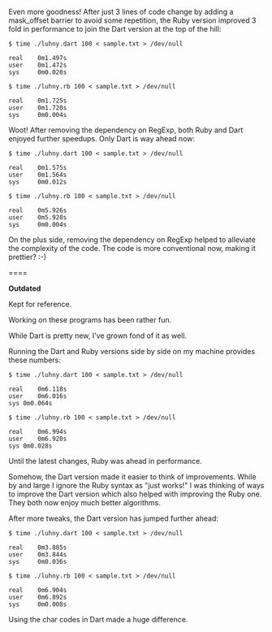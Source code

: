
Even more goodness! After just 3 lines of code change by adding a mask_offset barrier to avoid some repetition, the Ruby version improved 3 fold in performance to join the Dart version at the top of the hill:

    $ time ./luhny.dart 100 < sample.txt > /dev/null 

    real	0m1.497s
    user	0m1.472s
    sys 	0m0.028s

    $ time ./luhny.rb 100 < sample.txt > /dev/null 

    real	0m1.725s
    user	0m1.720s
    sys 	0m0.004s


Woot! After removing the dependency on RegExp, both Ruby and Dart enjoyed further speedups. Only Dart is way ahead now:

    $ time ./luhny.dart 100 < sample.txt > /dev/null 

    real	0m1.575s
    user	0m1.564s
    sys 	0m0.012s

    $ time ./luhny.rb 100 < sample.txt > /dev/null 

    real	0m5.926s
    user	0m5.920s
    sys 	0m0.004s

On the plus side, removing the dependency on RegExp helped to alleviate the complexity of the code. The code is more conventional now, making it prettier? :-)

====

**Outdated** 

Kept for reference.

Working on these programs has been rather fun. 

While Dart is pretty new, I've grown fond of it as well.

Running the Dart and Ruby versions side by side on my machine provides these numbers:

    $ time ./luhny.dart 100 < sample.txt > /dev/null 

    real	0m6.118s
    user	0m6.016s
    sys	0m0.064s

    $ time ./luhny.rb 100 < sample.txt > /dev/null 

    real	0m6.994s
    user	0m6.920s
    sys	0m0.028s

Until the latest changes, Ruby was ahead in performance.

Somehow, the Dart version made it easier to think of improvements. While by and large I ignore the Ruby syntax as "just works!" I was thinking of ways to improve the Dart version which also helped with improving the Ruby one. They both now enjoy much better algorithms.

After more tweaks, the Dart version has jumped further ahead:

    $ time ./luhny.dart 100 < sample.txt > /dev/null 

    real	0m3.885s
    user	0m3.844s
    sys 	0m0.036s

    $ time ./luhny.rb 100 < sample.txt > /dev/null 

    real	0m6.904s
    user	0m6.892s
    sys 	0m0.008s

Using the char codes in Dart made a huge difference.

